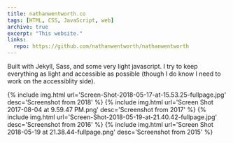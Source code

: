 ```yaml
---
title: nathanwentworth.co
tags: [HTML, CSS, JavaScript, web]
archive: true
excerpt: "This website."
links:
  repo: https://github.com/nathanwentworth/nathanwentworth
---
```


Built with Jekyll, Sass, and some very light javascript. I try to keep everything as light and accessible as possible (though I do know I need to work on the accessiblity side).


{% include img.html url='Screen-Shot-2018-05-17-at-15.53.25-fullpage.jpg' desc='Screenshot from 2018' %}
{% include img.html url='Screen Shot 2017-08-04 at 9.59.47 PM.png' desc='Screenshot from 2017' %}
{% include img.html url='Screen-Shot-2018-05-19-at-21.40.42-fullpage.jpg' desc='Screenshot from 2016' %}
{% include img.html url='Screen Shot 2018-05-19 at 21.38.44-fullpage.png' desc='Screenshot from 2015' %}

